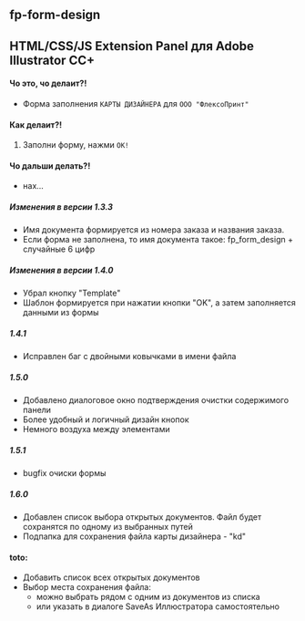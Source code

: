 fp-form-design
---
HTML/CSS/JS Extension Panel для Adobe Illustrator CC+
----

#### Чо это, чо делаит?! ####
* Форма заполнения `КАРТЫ ДИЗАЙНЕРА` для `ООО "ФлексоПринт"`
#### Как делаит?! ####
 1. Заполни форму, нажми `OK!`
#### Чо дальши делать?! ####
* нах...

##### Изменения в версии 1.3.3
 * Имя документа формируется из номера заказа и названия заказа.
 * Если форма не заполнена, то имя документа такое: fp_form_design + случайные 6 цифр
 
##### Изменения в версии 1.4.0
 * Убрал кнопку "Template"
 * Шаблон формируется при нажатии кнопки "OK", а затем заполняется данными из формы
  
##### 1.4.1
 * Исправлен баг с двойными ковычками в имени файла

##### 1.5.0
 * Добавлено диалоговое окно подтверждения очистки содержимого панели
 * Более удобный и логичный дизайн кнопок
 * Немного воздуха между элементами 
 
##### 1.5.1
 * bugfix очиски формы
 
##### 1.6.0
 * Добавлен список выбора открытых документов. Файл будет сохранятся по одному из выбранных путей
 * Подпапка для сохранения файла карты дизайнера - "kd"
 
 
#### toto:
 * Добавить список всех открытых документов
 * Выбор места сохранения файла: 
   * можно выбрать рядом с одним из документов из списка
   * или указать в диалоге SaveAs Иллюстратора самостоятельно